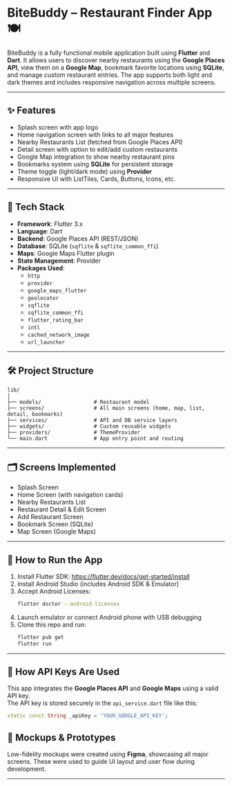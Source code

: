 # BiteBuddy – Restaurant Finder App 🍽️

BiteBuddy is a fully functional mobile application built using **Flutter** and **Dart**. It allows users to discover nearby restaurants using the **Google Places API**, view them on a **Google Map**, bookmark favorite locations using **SQLite**, and manage custom restaurant entries. The app supports both light and dark themes and includes responsive navigation across multiple screens.

---

## ✨ Features

- Splash screen with app logo
- Home navigation screen with links to all major features
- Nearby Restaurants List (fetched from Google Places API)
- Detail screen with option to edit/add custom restaurants
- Google Map integration to show nearby restaurant pins
- Bookmarks system using **SQLite** for persistent storage
- Theme toggle (light/dark mode) using **Provider**
- Responsive UI with ListTiles, Cards, Buttons, Icons, etc.

---

## 🧰 Tech Stack

- **Framework**: Flutter 3.x
- **Language**: Dart
- **Backend**: Google Places API (REST/JSON)
- **Database**: SQLite (`sqflite` & `sqflite_common_ffi`)
- **Maps**: Google Maps Flutter plugin
- **State Management**: Provider
- **Packages Used**:
  - `http`
  - `provider`
  - `google_maps_flutter`
  - `geolocator`
  - `sqflite`
  - `sqflite_common_ffi`
  - `flutter_rating_bar`
  - `intl`
  - `cached_network_image`
  - `url_launcher`

---

## 🛠️ Project Structure

```
lib/
│
├── models/                 # Restaurant model
├── screens/                # All main screens (home, map, list, detail, bookmarks)
├── services/               # API and DB service layers
├── widgets/                # Custom reusable widgets
├── providers/              # ThemeProvider
└── main.dart               # App entry point and routing
```

---

## 🗂️ Screens Implemented

- Splash Screen
- Home Screen (with navigation cards)
- Nearby Restaurants List
- Restaurant Detail & Edit Screen
- Add Restaurant Screen
- Bookmark Screen (SQLite)
- Map Screen (Google Maps)

---

## 💾 How to Run the App

1. Install Flutter SDK: https://flutter.dev/docs/get-started/install
2. Install Android Studio (includes Android SDK & Emulator)
3. Accept Android Licenses:
   ```bash
   flutter doctor --android-licenses
   ```
4. Launch emulator or connect Android phone with USB debugging
5. Clone this repo and run:
   ```bash
   flutter pub get
   flutter run
   ```

---

## 🔑 How API Keys Are Used

This app integrates the **Google Places API** and **Google Maps** using a valid API key.  
The API key is stored securely in the `api_service.dart` file like this:

```dart
static const String _apiKey = 'YOUR_GOOGLE_API_KEY';
```



## 📸 Mockups & Prototypes

Low-fidelity mockups were created using **Figma**, showcasing all major screens. These were used to guide UI layout and user flow during development.

---
